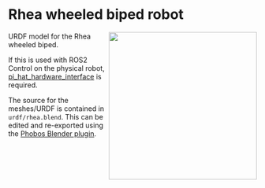 # Rhea wheeled biped robot

<img src="images/rhea_render.jpg" align="right" width="300">

URDF model for the Rhea wheeled biped. 

If this is used with ROS2 Control on the physical robot, [pi_hat_hardware_interface](https://github.com/Nate711/pi_hat_hardware_interface) is required.

The source for the meshes/URDF is contained in `urdf/rhea.blend`. This can be edited and re-exported using the [Phobos Blender plugin](https://github.com/dfki-ric/phobos).